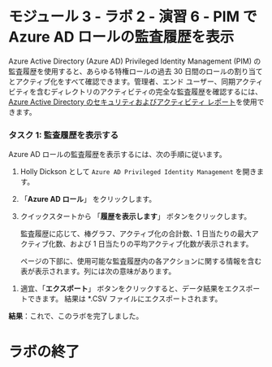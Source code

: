 # モジュール 3 - ラボ 2 - 演習 6 - PIM で Azure AD ロールの監査履歴を表示


Azure Active Directory (Azure AD) Privileged Identity Management (PIM) の監査履歴を使用すると、あらゆる特権ロールの過去 30 日間のロールの割り当てとアクティブ化をすべて確認できます。管理者、エンド ユーザー、同期アクティビティを含むディレクトリのアクティビティの完全な監査履歴を確認するには、[Azure Active Directory のセキュリティおよびアクティビティ レポート](https://docs.microsoft.com/ja-jp/azure/active-directory/reports-monitoring/overview-reports)を使用できます。


### タスク 1: 監査履歴を表示する


Azure AD ロールの監査履歴を表示するには、次の手順に従います。


1.  Holly Dickson として `Azure AD Privileged Identity Management` を開きます。

1.  「**Azure AD ロール**」 をクリックします。

1.  クイックスタートから 「**履歴を表示します**」 ボタンをクリックします。

    監査履歴に応じて、棒グラフ、アクティブ化の合計数、1 日当たりの最大アクティブ化数、および 1 日当たりの平均アクティブ化数が表示されます。

    ページの下部に、使用可能な監査履歴内の各アクションに関する情報を含む表が表示されます。列には次の意味があります。

<!-- 1.  変数を変更するには、さまざまなオプションを選択して 「**適用**」 をクリックします。 -->

1. 適宜、「**エクスポート**」 ボタンをクリックすると、データ結果をエクスポートできます。  結果は *.CSV ファイルにエクスポートされます。



**結果**：これで、このラボを完了しました。

# ラボの終了
